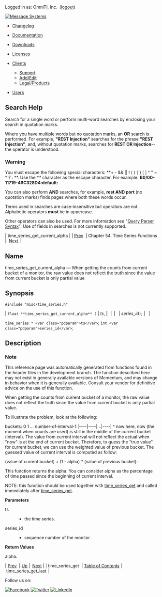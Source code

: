 Logged in as: OmniTI, Inc.  ([logout](https://support.messagesystems.com/logout.php))

[![Message Systems](https://support.messagesystems.com/images/ms-white205.png)](https://support.messagesystems.com/start.php) 

*   [Changelog](https://support.messagesystems.com/start.php?show=changelog)
*   [Documentation](https://support.messagesystems.com/docs/)
*   [Downloads](https://support.messagesystems.com/start.php)

*   [Licenses](https://support.messagesystems.com/license_summary.php)
*   <a href="">Clients</a>
    *   [Support](https://support.messagesystems.com/cs.php)
    *   [Add/Edit](https://support.messagesystems.com/edit_client.php)
    *   [Legal/Products](https://support.messagesystems.com/edit_products.php)
*   [Users](https://support.messagesystems.com/edit_customer.php)

## Search Help

Search for a single word or perform multi-word searches by enclosing your search in quotation marks.

Where you have multiple words but no quotation marks, an **OR** search is performed. For example, **"REST Injection"** searches for the phrase **"REST Injection"**, and, without quotation marks, searches for **REST OR Injection**--the operator is understood.

### Warning

You must escape the following special characters: **+ - && || ! ( ) { } [ ] ^ " ~ * ? : \**. Use the **\** character as the escape character. For example: **B0/00-11719-46C328D4\:default\:**

You can also perform **AND** searches, for example, **rest AND port** (no quotation marks) finds pages where both these words occur.

Terms used in searches are case-insensitive but operators are not. Alphabetic operators **must** be in uppercase.

Other operators can also be used. For more information see "[Query Parser Syntax](https://lucene.apache.org/core/old_versioned_docs/versions/3_0_0/queryparsersyntax.html)". Use of fields in searches is not currently supported.

| time_series_get_current_alpha |
| [Prev](apis.time_series_get.php)  | Chapter 54. Time Series Functions |  [Next](apis.time_series_get_last.php) |

<a name="apis.time_series_get_current_alpha"></a>
## Name

time_series_get_current_alpha — When getting the counts from current bucket of a monitor, the raw value does not reflect the truth since the value from current bucket is only partial value

## Synopsis

`#include "misc/time_series.h"`

| `float **time_series_get_current_alpha** (` | <var class="pdparam">ts</var>, |   |
|   | <var class="pdparam">series_id</var>`)`; |   |

`time_series * <var class="pdparam">ts</var>`;
`int <var class="pdparam">series_id</var>`;<a name="idp95168"></a>
## Description

### Note

This reference page was automatically generated from functions found in the header files in the development branch. The function described here may not exist in generally available versions of Momentum, and may change in behavior when it is generally available. Consult your vendor for definitive advice on the use of this function.

When getting the counts from current bucket of a monitor, the raw value does not reflect the truth since the value from current bucket is only partial value.

To illustrate the problem, look at the following:

buckets: 0 1 ... number-of-interval-1 |----|----|...|----| ^ now here, now (the moment when counts are used) is still in the middle of the current bucket (interval). The value from current interval will not reflect the actual when "now" is at the end of current bucket. Therefore, to guess the "true value" for current bucket, we can use the weighted value of previous bucket. The guessed value of current interval is computed as follow:

(value of current bucket) + (1 - alpha) * (value of previous bucket).

This function returns the alpha. You can consider alpha as the percentage of time passed since the beginning of current interval.

NOTE: this function should be used together with [time_series_get](apis.time_series_get.php "time_series_get") and called immediately after [time_series_get](apis.time_series_get.php "time_series_get").

**Parameters**

<dl class="variablelist">

<dt>ts</dt>

<dd>

- the time series.

</dd>

<dt>series_id</dt>

<dd>

- sequence number of the monitor.

</dd>

</dl>

**Return Values**

alpha.

| [Prev](apis.time_series_get.php)  | [Up](time_series.php) |  [Next](apis.time_series_get_last.php) |
| time_series_get  | [Table of Contents](index.php) |  time_series_get_last |

Follow us on:

[![Facebook](https://support.messagesystems.com/images/icon-facebook.png)](http://www.facebook.com/messagesystems) [![Twitter](https://support.messagesystems.com/images/icon-twitter.png)](http://twitter.com/#!/MessageSystems) [![LinkedIn](https://support.messagesystems.com/images/icon-linkedin.png)](http://www.linkedin.com/company/message-systems)